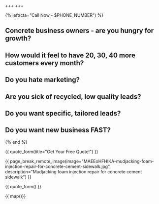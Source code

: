 +++
+++

<section class="mt-0">
<div class="container">
<div class="row">

{% left(cta="Call Now - $PHONE_NUMBER") %}

# Concrete business owners - are you hungry for growth?
  
## How would it feel to have 20, 30, 40 more customers every month?

## Do you hate marketing?
 
## Are you sick of recycled, low quality leads?
 
## Do you want specific, tailored leads?

## Do you want new business FAST? 


{% end %}

{{ quote_form(title="Get Your Free Quote!") }}

</div>
</div>
</section>

{{ page_break_remote_image(image="MAEEoHFHIKA-mudjacking-foam-injection-repair-for-concrete-cement-sidewalk.jpg", description="Mudjacking foam injection repair for concrete cement sidewalk") }}


<section class="pt-0 mt-0">
<div class="container">
<div class="row justify-content-center">

{{ quote_form() }}

{{ map()}}

</div>
</div>
</section>
